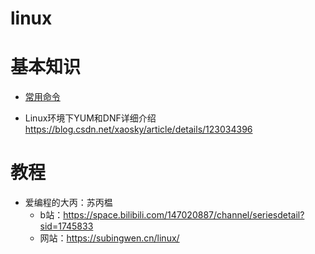 



# linux

# 基本知识

- [常用命令](general/linux/linux-cmd)

- Linux环境下YUM和DNF详细介绍 https://blog.csdn.net/xaosky/article/details/123034396

# 教程

- 爱编程的大丙：苏丙榅
  - b站：https://space.bilibili.com/147020887/channel/seriesdetail?sid=1745833
  - 网站：https://subingwen.cn/linux/